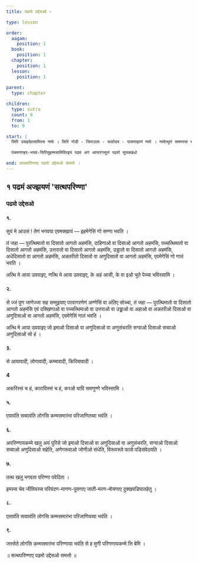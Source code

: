 ```yaml
---
title: पढमो उद्देसओ —

type: lesson

order:
  aagam: 
    position: 1
  book: 
    position: 1
  chapter: 
    position: 1
  lesson: 
    position: 1
  
parent:
  type: chapter

children:
  type: sutra
  count: 9
  from: 1
  to: 9

start: |
  सिरि उसहदेवसामिस्स णमो । सिरि गोडी - जिराउला - सव्वोदय - पासणाहाणं णमो । णमोत्थुणं समणस्स भगवओ महइ महावीर वद्धमाणसामिस्स । सिरि गोयम - सोहम्माइ सव्व गणहराणं णमो । सिरि सुगुरु - देवाणं णमो ॥ 

  पंचमगणहर-भयवं-सिरिसुहम्मसामिविरइयं पढमं अंगं आयारंगसुत्तं पढमो सुयक्खंधो

end: सत्थपरिण्णाए पढमो उद्देसओ समत्तो ।
---
```


## १ पढमं अज्झयणं 'सत्थपरिण्णा' 

### पढमो उद्देसओ 

#### १. 
सुयं मे आउसं ! तेणं भगवया एवमक्खायं — इहमेगेसिं णो सण्णा भवति । 

तं जहा — पुरत्थिमातो वा दिसातो आगतो अहमंसि, दाहिणाओ वा दिसाओ आगतो अहमंसि, पच्चत्थिमातो वा दिसातो आगतो अहमंसि, उत्तरातो वा दिसातो आगतो अहमंसि, उड्ढातो वा दिसातो आगतो अहमंसि, अधेदिसातो वा आगतो अहमंसि, अन्नतरीतो दिसातो वा अणुदिसातो वा आगतो अहमंसि, एवमेगेसिं णो णातं भवति । 

अत्थि मे आया उववाइए, णत्थि मे आया उववाइए, के अहं आसी, के वा इओ चुते पेच्चा भविस्सामि । 

#### २. 
से ज्जं पुण जाणेज्जा सह सम्मुइयाए परवागरणेणं अण्णेसिं वा अंतिए सोच्चा, तं जहा — पुरत्थिमातो वा दिसातो आगतो अहमंसि एवं दक्खिणाओ वा पच्चत्थिमाओ वा उत्तराओ वा उड्ढ़ाओ वा अहाओ वा अन्नतरीओ दिसाओ वा अणुदिसाओ वा आगतो अहमंसि, एवमेगेसिं णातं भवति । 

अत्थि मे आया उववाइए जो इमाओ दिसाओ वा अणुदिसाओ वा अणुसंचरति सग्वाओ दिसाओ सव्वाओ अणुदिसाओ सो हं । 

#### ३. 
से आयावादी, लोगावादी, कम्मावादी, किरियावादी । 

#### 4
अकरिस्सं च हं, काराविस्सं च हं, करओ यावि समणुण्णे भविस्सामि । 

#### ५. 
एयावंति सव्वावंति लोगंसि कम्मसमारंभा परिजाणितव्वा भवंति । 

#### ६.
अपरिण्णायकम्मे खलु अयं पुरिसे जो इमाओ दिसाओ वा अणुदिसाओ वा अणुसंचरति, सग्वाओ दिसाओ सव्वाओ अणुदिसाओ सहेति, अणेगरूवाओ जोणीओ संधेति, विरूवरूवे फासे पडिसंवेदयति । 

#### ७. 
तत्थ खलु भगवता परिण्णा पवेदिता । 

इमस्स चेव जीवियस्स परिवंदण-माणण-पूयणाए जाती-मरण-मोयणाए दुक्खपडिघातहेतु । 

#### ८.
एतावंति सव्वावंति लोगंसि कम्मसमारंभा परिजाणियव्वा भवंति । 

#### ९. 
जस्सेते लोगंसि कम्मसमारंभा परिण्णाया भवंति से ह मुणी परिणणायकम्मे त्ति बेमि ।

॥ सत्थपरिण्णाए पढमो उद्देसओ समत्तो ॥